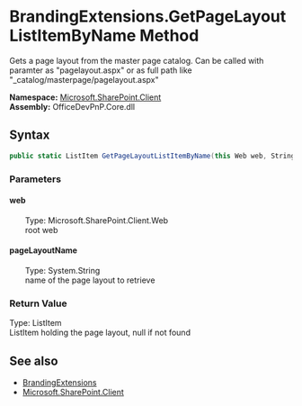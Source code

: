 # BrandingExtensions.GetPageLayoutListItemByName Method  
 Gets a page layout from the master page catalog. Can be called with paramter as "pagelayout.aspx" or as full path like "_catalog/masterpage/pagelayout.aspx"   

**Namespace:** [Microsoft.SharePoint.Client](Microsoft.SharePoint.Client.md)  
**Assembly:** OfficeDevPnP.Core.dll  
## Syntax
```C#
public static ListItem GetPageLayoutListItemByName(this Web web, String pageLayoutName)
```
### Parameters
#### web  
&emsp;&emsp;Type: Microsoft.SharePoint.Client.Web  
&emsp;&emsp;root web  

  

#### pageLayoutName  
&emsp;&emsp;Type: System.String  
&emsp;&emsp;name of the page layout to retrieve  

  

### Return Value
Type: ListItem  
ListItem holding the page layout, null if not found  


## See also
- [BrandingExtensions](Microsoft.SharePoint.Client.BrandingExtensions.md) 
- [Microsoft.SharePoint.Client](Microsoft.SharePoint.Client.md) 
